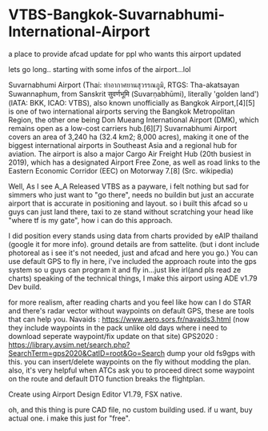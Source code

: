 # VTBS-Bangkok-Suvarnabhumi-International-Airport
a place to provide afcad update for ppl who wants this airport updated

lets go long.. starting with some infos of the airport...lol

Suvarnabhumi Airport (Thai: ท่าอากาศยานสุวรรณภูมิ, RTGS: Tha-akatsayan Suwannaphum, from Sanskrit सुवर्णभूमि (Suvarṇabhūmi), literally 'golden land') (IATA: BKK, ICAO: VTBS), also known unofficially as Bangkok Airport,[4][5] is one of two international airports serving the Bangkok Metropolitan Region, the other one being Don Mueang International Airport (DMK), which remains open as a low-cost carriers hub.[6][7] Suvarnabhumi Airport covers an area of 3,240 ha (32.4 km2; 8,000 acres), making it one of the biggest international airports in Southeast Asia and a regional hub for aviation. The airport is also a major Cargo Air Freight Hub (20th busiest in 2019), which has a designated Airport Free Zone, as well as road links to the Eastern Economic Corridor (EEC) on Motorway 7.[8] (Src. wikipedia)

Well, As I see A_A Released VTBS as a payware, i felt nothing but sad for simmers who just want to "go there", needs no buildin but just an accurate airport that is accurate in positioning and layout. so i built this afcad so u guys can just land there, taxi to ze stand without scratching your head like "where tf is my gate", how i can do this approach.


I did position every stands using data from charts provided by eAIP thailand (google it for more info). ground details are from sattelite. (but i dont include photoreal as i see it's not needed, just and afcad and here you go.)
You can use default GPS to fly in here, i've included the approach route into the gps system so u guys can program it and fly in...just like irl(and pls read ze charts)
speaking of the technical things, I make this airport using ADE v1.79 Dev build.



for more realism, after reading charts and you feel like how can I do STAR and there's radar vector without waypoints on default GPS, these are tools that can help you.
Navaids : https://www.aero.sors.fr/navaids3.html (now they include waypoints in the pack unlike old days where i need to download seperate waypoint/fix update on that site)
GPS2020 : https://library.avsim.net/search.php?SearchTerm=gps2020&CatID=root&Go=Search dump your old fs9gps with this. you can insert/delete waypoints on the fly without modding the plan.
		  also, it's very helpful when ATCs ask you to proceed direct some waypoint on the route and default DTO function breaks the flightplan. 
		  
		  
Create using Airport Design Editor V1.79, FSX native. 

oh, and this thing is pure CAD file, no custom building used. if u want, buy actual one. i make this just for "free".
